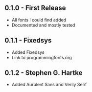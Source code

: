 ## 0.1.0 - First Release
* All fonts I could find added
* Documented and mostly tested

## 0.1.1 - Fixedsys
* Added Fixedsys
* Link to programmingfonts.org

## 0.1.2 - Stephen G. Hartke
* Added Aurulent Sans and Verily Serif
